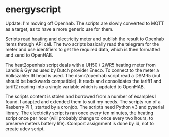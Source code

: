 # energyscript
Update:
I'm moving off Openhab. The scripts are slowly converted to MQTT as a target, as to have a more generic use for them.



Scripts read heating and electricity meter and publish the result to Openhab items through API call.
The two scripts basically read the telegram for the meter and use identifiers to get the required data, which is then formatted and send to OpenHAB.

The heat2openhab script deals with a UH50 / 2WR5 heating meter from Landis & Gyr as used by Dutch provider Eneco. To connect to the meter a Volkszahler IR head is used.
The dsmr2openhab script read a DSMR5 (but should be backwards compatible). It reads and consolidates the tariff1 and tariff2 reading into a single variable which is updated to OpenHAB.

The scripts content is stolen and borrowed from a number of examples I found. I adapted and extended them to suit my needs.
The scripts run of a Rasberry Pi 1, started by a cronjob. The scripts need Python v3 and pyserial library. 
The electricity script is ran once every ten minutes, the heating script once per hour (will probably change to once every two hours, to preserve meters battery life). Comport assignment is done by id, not to create udev script.
